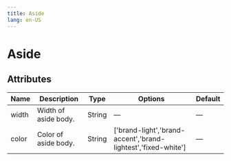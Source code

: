 ```yaml
---
title: Aside
lang: en-US
---
```


# Aside

## Attributes

| Name   | Description         | Type    | Options                                                       | Default |
|--------|---------------------|---------|---------------------------------------------------------------|---------|
| width  | Width of aside body. | String  | —                                                             | —       |
| color  | Color of aside body. | String  | ['brand-light','brand-accent','brand-lightest','fixed-white'] | —       |
